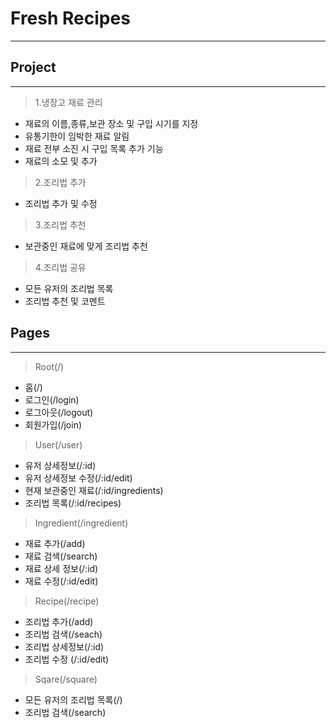 # Fresh Recipes

---

## Project

---

> 1.냉장고 재료 관리

- 재료의 이름,종류,보관 장소 및 구입 시기를 지정
- 유통기한이 임박한 재료 알림
- 재료 전부 소진 시 구입 목록 추가 기능
- 재료의 소모 및 추가

> 2.조리법 추가

- 조리법 추가 및 수정

> 3.조리법 추천

- 보관중인 재료에 맞게 조리법 추천

> 4.조리법 공유

- 모든 유저의 조리법 목록
- 조리법 추천 및 코멘트

## Pages

---

> Root(/)

- 홈(/)
- 로그인(/login)
- 로그아웃(/logout)
- 회원가입(/join)

> User(/user)

- 유저 상세정보(/:id)
- 유저 상세정보 수정(/:id/edit)
- 현재 보관중인 재료(/:id/ingredients)
- 조리법 목록(/:id/recipes)

> Ingredient(/ingredient)

- 재료 추가(/add)
- 재료 검색(/search)
- 재료 상세 정보(/:id)
- 재료 수정(/:id/edit)

> Recipe(/recipe)

- 조리법 추가(/add)
- 조리법 검색(/seach)
- 조리법 상세정보(/:id)
- 조리법 수정 (/:id/edit)

> Sqare(/square)

- 모든 유저의 조리법 목록(/)
- 조리법 검색(/search)
